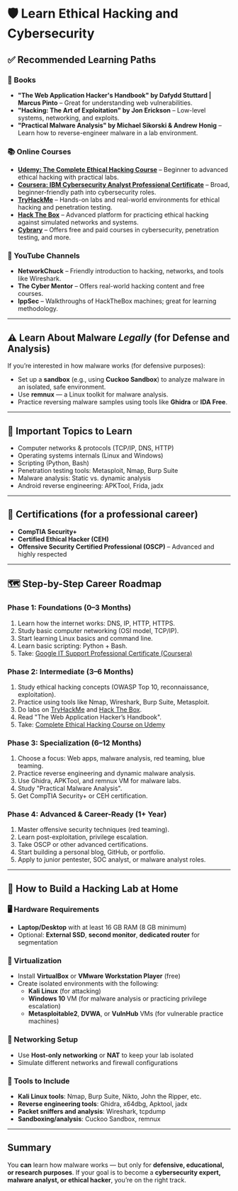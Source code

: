 # 🛡️ Learn Ethical Hacking and Cybersecurity

## ✅ Recommended Learning Paths

### 📘 Books
- **"The Web Application Hacker's Handbook" by Dafydd Stuttard | Marcus Pinto** – Great for understanding web vulnerabilities.
- **"Hacking: The Art of Exploitation" by Jon Erickson** – Low-level systems, networking, and exploits.
- **"Practical Malware Analysis" by Michael Sikorski & Andrew Honig** – Learn how to reverse-engineer malware in a lab environment.

### 📚 Online Courses
- [**Udemy: The Complete Ethical Hacking Course**](https://www.udemy.com/course/learn-ethical-hacking-from-scratch/?couponCode=MT220725B) – Beginner to advanced ethical hacking with practical labs.
- [**Coursera: IBM Cybersecurity Analyst Professional Certificate**](https://www.coursera.org/professional-certificates/ibm-cybersecurity-analyst) – Broad, beginner-friendly path into cybersecurity roles.
- [**TryHackMe**](https://tryhackme.com/) – Hands-on labs and real-world environments for ethical hacking and penetration testing.
- [**Hack The Box**](https://www.hackthebox.com/) – Advanced platform for practicing ethical hacking against simulated networks and systems.
- [**Cybrary**](https://www.cybrary.it/) – Offers free and paid courses in cybersecurity, penetration testing, and more.

### 🎥 YouTube Channels
- **NetworkChuck** – Friendly introduction to hacking, networks, and tools like Wireshark.
- **The Cyber Mentor** – Offers real-world hacking content and free courses.
- **IppSec** – Walkthroughs of HackTheBox machines; great for learning methodology.

---

## ⚠️ Learn About Malware *Legally* (for Defense and Analysis)

If you’re interested in how malware works (for defensive purposes):

- Set up a **sandbox** (e.g., using **Cuckoo Sandbox**) to analyze malware in an isolated, safe environment.
- Use **remnux** — a Linux toolkit for malware analysis.
- Practice reversing malware samples using tools like **Ghidra** or **IDA Free**.

---

## 🧠 Important Topics to Learn

- Computer networks & protocols (TCP/IP, DNS, HTTP)
- Operating systems internals (Linux and Windows)
- Scripting (Python, Bash)
- Penetration testing tools: Metasploit, Nmap, Burp Suite
- Malware analysis: Static vs. dynamic analysis
- Android reverse engineering: APKTool, Frida, jadx

---

## 🔐 Certifications (for a professional career)

- **CompTIA Security+**
- **Certified Ethical Hacker (CEH)**
- **Offensive Security Certified Professional (OSCP)** – Advanced and highly respected

---

## 🗺️ Step-by-Step Career Roadmap

### Phase 1: Foundations (0–3 Months)
1. Learn how the internet works: DNS, IP, HTTP, HTTPS.
2. Study basic computer networking (OSI model, TCP/IP).
3. Start learning Linux basics and command line.
4. Learn basic scripting: Python + Bash.
5. Take: [Google IT Support Professional Certificate (Coursera)](https://www.coursera.org/professional-certificates/google-it-support)

### Phase 2: Intermediate (3–6 Months)
1. Study ethical hacking concepts (OWASP Top 10, reconnaissance, exploitation).
2. Practice using tools like Nmap, Wireshark, Burp Suite, Metasploit.
3. Do labs on [TryHackMe](https://tryhackme.com/) and [Hack The Box](https://www.hackthebox.com/).
4. Read "The Web Application Hacker’s Handbook".
5. Take: [Complete Ethical Hacking Course on Udemy](https://www.udemy.com/course/learn-ethical-hacking-from-scratch/)

### Phase 3: Specialization (6–12 Months)
1. Choose a focus: Web apps, malware analysis, red teaming, blue teaming.
2. Practice reverse engineering and dynamic malware analysis.
3. Use Ghidra, APKTool, and remnux VM for malware labs.
4. Study "Practical Malware Analysis".
5. Get CompTIA Security+ or CEH certification.

### Phase 4: Advanced & Career-Ready (1+ Year)
1. Master offensive security techniques (red teaming).
2. Learn post-exploitation, privilege escalation.
3. Take OSCP or other advanced certifications.
4. Start building a personal blog, GitHub, or portfolio.
5. Apply to junior pentester, SOC analyst, or malware analyst roles.

---

## 🧪 How to Build a Hacking Lab at Home

### 🖥️ Hardware Requirements
- **Laptop/Desktop** with at least 16 GB RAM (8 GB minimum)
- Optional: **External SSD**, **second monitor**, **dedicated router** for segmentation

### 🧱 Virtualization
- Install **VirtualBox** or **VMware Workstation Player** (free)
- Create isolated environments with the following:
  - **Kali Linux** (for attacking)
  - **Windows 10** VM (for malware analysis or practicing privilege escalation)
  - **Metasploitable2**, **DVWA**, or **VulnHub** VMs (for vulnerable practice machines)

### 🔁 Networking Setup
- Use **Host-only networking** or **NAT** to keep your lab isolated
- Simulate different networks and firewall configurations

### 🧰 Tools to Include
- **Kali Linux tools**: Nmap, Burp Suite, Nikto, John the Ripper, etc.
- **Reverse engineering tools**: Ghidra, x64dbg, Apktool, jadx
- **Packet sniffers and analysis**: Wireshark, tcpdump
- **Sandboxing/analysis**: Cuckoo Sandbox, remnux

---

## Summary

You **can** learn how malware works — but only for **defensive, educational, or research purposes**. If your goal is to become a **cybersecurity expert, malware analyst, or ethical hacker**, you’re on the right track.
